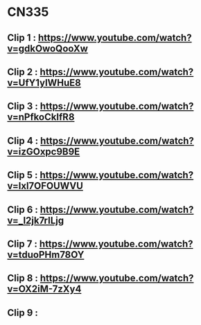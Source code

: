 # CN335

## Clip 1 : https://www.youtube.com/watch?v=gdkOwoQooXw
## Clip 2 : https://www.youtube.com/watch?v=UfY1yIWHuE8
## Clip 3 : https://www.youtube.com/watch?v=nPfkoCkIfR8
## Clip 4 : https://www.youtube.com/watch?v=izGOxpc9B9E
## Clip 5 : https://www.youtube.com/watch?v=lxl7OFOUWVU
## Clip 6 : https://www.youtube.com/watch?v=_I2jk7rILjg
## Clip 7 : https://www.youtube.com/watch?v=tduoPHm78OY
## Clip 8 : https://www.youtube.com/watch?v=OX2iM-7zXy4
## Clip 9 :

